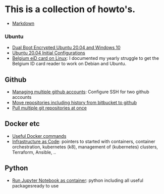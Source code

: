 # This is a collection of howto's.

* [Markdown](markdown.md)

### Ubuntu
* [Dual Boot Encrypted Ubuntu 20.04 and Windows 10](dual-boot.md)
* [Ubuntu 20.04 Initial Configurations](ubuntu-config.md)
* [Belgium eiD card on Linux](eid-howto.md): I documented my yearly struggle to get the Belgium ID card reader to work on Debian and Ubuntu.

## Github
* [Managing multiple github accounts](multiple-github-accounts.md): Configure SSH for two github accounts
* [Move repositories including history from bitbucket to github](bitbucket2github.md)
* [Pull multiple git repositories at once](multipull.md)

## Docker etc
* [Useful Docker commands](docker.md)
* [Infrastructure as Code](infrastructure-as-code.md): pointers to started with containers, container orchestration, kubernetes (k8), management of (kubernetes) clusters, Terraform, Ansible, ..

## Python
* [Run Jupyter Notebook  as container](jupyter.md): python including all useful packagesready to use
